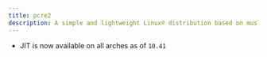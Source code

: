```yaml
---
title: pcre2
description: A simple and lightweight Linux® distribution based on musl libc and toybox
---
```


- JIT is now available on all arches as of `10.41`

